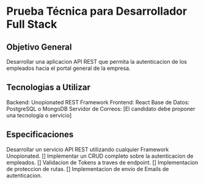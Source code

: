 # Prueba Técnica para Desarrollador Full Stack

## Objetivo General 

 Desarrollar una aplicacion API REST que permita la autenticacion de los empleados hacia el portal general de la empresa.

 ## Tecnologias a Utilizar

Backend: Unopionated REST Framework
Frontend: React 
Base de Datos: PostgreSQL o MongoDB
Servidor de Correos: [El candidato debe proponer una tecnología o servicio]

## Especificaciones

Desarrollar un servicio API REST utilizando cualquier Framework Unopionated.
[] Implementar un CRUD completo sobre la autenticacion de empleados.
[] Validacion de Tokens a traves de endpoint.
[] Implementacion de proteccion de rutas.
[] Implementacion de envio de Emails de autenticacion.

